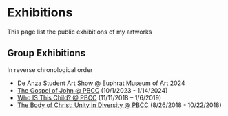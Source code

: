# Exhibitions

This page list the public exhibitions of my artworks

## Group Exhibitions
In reverse chronological order

* De Anza Student Art Show @ Euphrat Museum of Art 2024
* [The Gospel of John @ PBCC](PBCC2023.md) (10/1/2023 - 1/14/2024)
* [Who IS This Child? @ PBCC](PBCC2018b.md) (11/11/2018 – 1/6/2019)
* [The Body of Christ: Unity in Diversity @ PBCC](PBCC2018a.md) (8/26/2018 - 10/22/2018)

